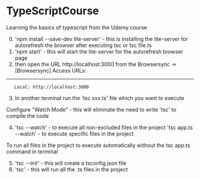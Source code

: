# TypeScriptCourse
Learning the basics of typescript from the Udemy course

0. 'npm install --save-dev lite-server' - this is installing the lite-server for autorefresh the browser after executing tsc or tsc file.ts
1. 'npm start' - this will start the lite-server for the autorefresh browser page
2. then open the URL http://localhost:3000 from the Browsersync ->
[Browsersync] Access URLs:
 --------------------------------------
       Local: http://localhost:3000
3. In another terminal run the 'tsc xxx.ts' file which you want to execute

Configure "Watch Mode" - this will eliminate the need to write 'tsc' to compile the code

4. 'tsc --watch' - to execute all non-excluded files in the project
   'tsc app.ts --watch' - to execute specific files in the project

To run all files in the project to execute automatically without the tsc app.ts command in terminal

5. 'tsc --init' - this will create a tsconfig.json file
6. 'tsc' - this will run all the .ts files in the project